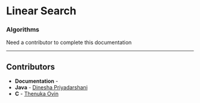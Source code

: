 # Linear Search
### Algorithms

Need a contributor to complete this documentation

------------------------------------------------------
## Contributors

- **Documentation** - 
- **Java** - [Dinesha Priyadarshani](https://github.com/DineshaPriyadarshani)
- **C** - [Thenuka Ovin](https://github.com/ov1n)
